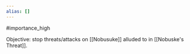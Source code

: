 ```yaml
---
alias: []
---
```


#importance_high 

Objective: stop threats/attacks on [[Nobusuke]] alluded to in [[Nobuske's Threat]].